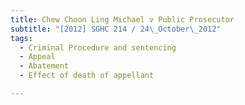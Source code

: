 ```yaml
---
title: Chew Choon Ling Michael v Public Prosecutor
subtitle: "[2012] SGHC 214 / 24\_October\_2012"
tags:
  - Criminal Procedure and sentencing
  - Appeal
  - Abatement
  - Effect of death of appellant

---
```


